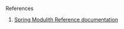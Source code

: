 References
1. [Spring Modulith Reference documentation](https://docs.spring.io/spring-modulith/docs/1.0.0-RC1/reference/html/)